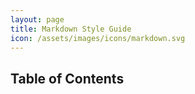 ```yaml
---
layout: page
title: Markdown Style Guide
icon: /assets/images/icons/markdown.svg
---
```


## Table of Contents
